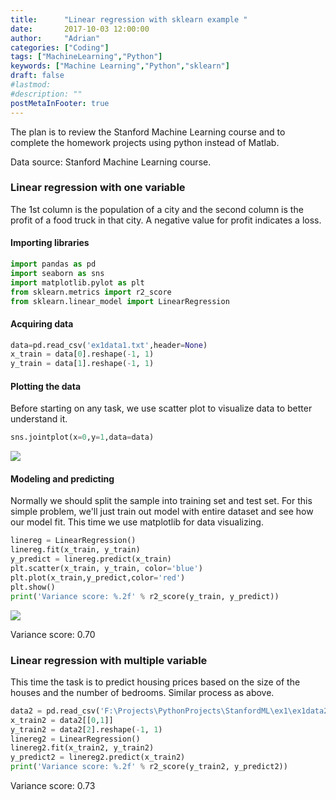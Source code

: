 ```yaml
---
title:      "Linear regression with sklearn example "
date:       2017-10-03 12:00:00
author:     "Adrian"
categories: ["Coding"]
tags: ["MachineLearning","Python"]
keywords: ["Machine Learning","Python","sklearn"]
draft: false
#lastmod:
#description: ""
postMetaInFooter: true
---
```


The plan is to review the Stanford Machine Learning course and to complete the homework projects using python instead of Matlab. 

Data source: Stanford Machine Learning course.

### Linear regression with one variable

The 1st column is the population of a city and the second column is the profit of a food truck in that city. A negative value for profit indicates a loss.

#### Importing libraries

```python
import pandas as pd
import seaborn as sns
import matplotlib.pylot as plt
from sklearn.metrics import r2_score
from sklearn.linear_model import LinearRegression
```

#### Acquiring data

```python
data=pd.read_csv('ex1data1.txt',header=None)
x_train = data[0].reshape(-1, 1)
y_train = data[1].reshape(-1, 1)
```

#### Plotting the data

Before starting on any task, we use scatter plot to visualize data to better understand it.

```python
sns.jointplot(x=0,y=1,data=data)
```

![](/img/in-post/post-linearreg/scatter.png)

#### Modeling and predicting

Normally we should split the sample into training set and test set. For this simple problem, we'll just train out model with entire dataset and see how our model fit. This time we use matplotlib for data visualizing.

```python
linereg = LinearRegression()
linereg.fit(x_train, y_train)
y_predict = linereg.predict(x_train)
plt.scatter(x_train, y_train, color='blue')
plt.plot(x_train,y_predict,color='red')
plt.show()
print('Variance score: %.2f' % r2_score(y_train, y_predict))
```

![](/img/in-post/post-linearreg/mix.png)

Variance score: 0.70

### Linear regression with multiple variable

This time the task is to predict housing prices based on the size of the houses and the number of bedrooms. Similar process as above.

```python
data2 = pd.read_csv('F:\Projects\PythonProjects\StanfordML\ex1\ex1data2.txt',header=None)
x_train2 = data2[[0,1]]
y_train2 = data2[2].reshape(-1, 1)
linereg2 = LinearRegression()
linereg2.fit(x_train2, y_train2)
y_predict2 = linereg2.predict(x_train2)
print('Variance score: %.2f' % r2_score(y_train2, y_predict2))
```

Variance score: 0.73